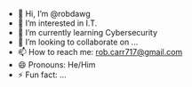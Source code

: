 - 👋 Hi, I’m @robdawg
- 👀 I’m interested in I.T.
- 🌱 I’m currently learning Cybersecurity
- 💞️ I’m looking to collaborate on ...
- 📫 How to reach me: rob.carr717@gmail.com
- 😄 Pronouns: He/Him
- ⚡ Fun fact: ...

<!---
robdahackerman/robdahackerman is a ✨ special ✨ repository because its `README.md` (this file) appears on your GitHub profile.
You can click the Preview link to take a look at your changes.
--->
